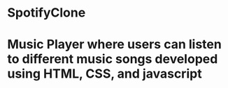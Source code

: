 # SpotifyClone
# Music Player where users can listen to different music songs developed using HTML, CSS, and javascript
